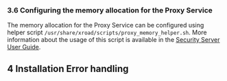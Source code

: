 ### 3.6 Configuring the memory allocation for the Proxy Service

The memory allocation for the Proxy Service can be configured using helper script `/usr/share/xroad/scripts/proxy_memory_helper.sh`. More information about the usage of this script is available in the [Security Server User Guide](ug-ss_x-road_6_security_server_user_guide.md#211-updating-proxy-services-memory-allocation-command-line-arguments).

## 4 Installation Error handling